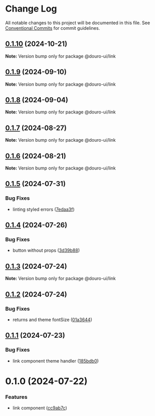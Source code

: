 # Change Log

All notable changes to this project will be documented in this file.
See [Conventional Commits](https://conventionalcommits.org) for commit guidelines.

## [0.1.10](https://github.com/Douro-ui/design-system/compare/@douro-ui/link@0.1.9...@douro-ui/link@0.1.10) (2024-10-21)

**Note:** Version bump only for package @douro-ui/link

## [0.1.9](https://github.com/Douro-ui/design-system/compare/@douro-ui/link@0.1.8...@douro-ui/link@0.1.9) (2024-09-10)

**Note:** Version bump only for package @douro-ui/link

## [0.1.8](https://github.com/Douro-ui/design-system/compare/@douro-ui/link@0.1.7...@douro-ui/link@0.1.8) (2024-09-04)

**Note:** Version bump only for package @douro-ui/link

## [0.1.7](https://github.com/Douro-ui/design-system/compare/@douro-ui/link@0.1.6...@douro-ui/link@0.1.7) (2024-08-27)

**Note:** Version bump only for package @douro-ui/link

## [0.1.6](https://github.com/Douro-ui/design-system/compare/@douro-ui/link@0.1.5...@douro-ui/link@0.1.6) (2024-08-21)

**Note:** Version bump only for package @douro-ui/link

## [0.1.5](https://github.com/Douro-ui/design-system/compare/@douro-ui/link@0.1.4...@douro-ui/link@0.1.5) (2024-07-31)

### Bug Fixes

- linting styled errors ([7edaa3f](https://github.com/Douro-ui/design-system/commit/7edaa3fe0bd8a02399bdcb18c953c35c8dcb2612))

## [0.1.4](https://github.com/Douro-ui/design-system/compare/@douro-ui/link@0.1.3...@douro-ui/link@0.1.4) (2024-07-26)

### Bug Fixes

- button without props ([3d39b88](https://github.com/Douro-ui/design-system/commit/3d39b88e503031ec760da980bd5197a7d5b24417))

## [0.1.3](https://github.com/Douro-ui/design-system/compare/@douro-ui/link@0.1.2...@douro-ui/link@0.1.3) (2024-07-24)

**Note:** Version bump only for package @douro-ui/link

## [0.1.2](https://github.com/Douro-ui/design-system/compare/@douro-ui/link@0.1.1...@douro-ui/link@0.1.2) (2024-07-24)

### Bug Fixes

- returns and theme fontSize ([01a3644](https://github.com/Douro-ui/design-system/commit/01a364462c863f11ab529f1b75cb8878ae69ac25))

## [0.1.1](https://github.com/Douro-ui/design-system/compare/@douro-ui/link@0.1.0...@douro-ui/link@0.1.1) (2024-07-23)

### Bug Fixes

- link component theme handler ([185bdb0](https://github.com/Douro-ui/design-system/commit/185bdb0e0ba2aec88990fa7b9ebc6bec3b3ddd31))

# 0.1.0 (2024-07-22)

### Features

- link component ([cc9ab7c](https://github.com/Douro-ui/design-system/commit/cc9ab7ca4e978ddea70d467e880567c930be39b7))

